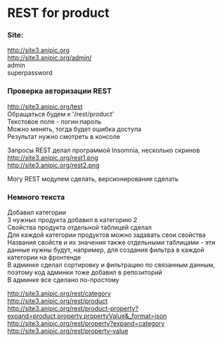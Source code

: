 # REST for product

### Site:  
http://site3.anipic.org  
http://site3.anipic.org/admin/  
admin  
superpassword  

### Проверка авторизации REST  
http://site3.anipic.org/test  
Обращаться будем к '/rest/product'  
Текстовое поле - логин:пароль  
Можно менять, тогда будет ошибка доступа  
Результат нужно смотреть в консоле

Запросы REST делал программой Insomnia, несколько скринов  
http://site3.anipic.org/rest1.png  
http://site3.anipic.org/rest2.png

Могу REST модулем сделать, версионирование сделать

### Немного текста  
Добавил категории  
3 нужных продукта добавил в категорию 2  
Свойства продукта отдельной таблицей сделал  
Для каждой категории продуктов можно задавать свои свойства  
Названия свойств и их значения также отдельными таблицами - эти данные нужны будут, например, для создания фильтра в каждой категории на фронтенде  
В админке сделал сортировку и фильтрацию по связанным данным, поэтому код админки тоже добавил в репозиторий  
В админке все сделано по-простому

http://site3.anipic.org/rest/category  
http://site3.anipic.org/rest/product  
http://site3.anipic.org/rest/product-property?expand=product,property,propertyValue&_format=json  
http://site3.anipic.org/rest/property?expand=category  
http://site3.anipic.org/rest/property-value
